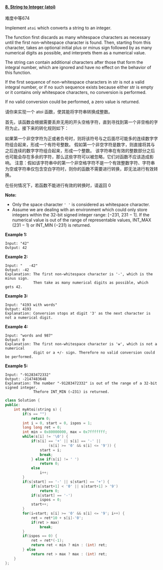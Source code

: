 #### [8. String to Integer (atoi)](https://leetcode-cn.com/problems/string-to-integer-atoi/)

难度中等674

Implement `atoi` which converts a string to an integer.

The function first discards as many whitespace characters as necessary until the first non-whitespace character is found. Then, starting from this character, takes an optional initial plus or minus sign followed by as many numerical digits as possible, and interprets them as a numerical value.

The string can contain additional characters after those that form the integral number, which are ignored and have no effect on the behavior of this function.

If the first sequence of non-whitespace characters in str is not a valid integral number, or if no such sequence exists because either str is empty or it contains only whitespace characters, no conversion is performed.

If no valid conversion could be performed, a zero value is returned.

请你来实现一个 atoi 函数，使其能将字符串转换成整数。

首先，该函数会根据需要丢弃无用的开头空格字符，直到寻找到第一个非空格的字符为止。接下来的转化规则如下：

如果第一个非空字符为正或者负号时，则将该符号与之后面尽可能多的连续数字字符组合起来，形成一个有符号整数。
假如第一个非空字符是数字，则直接将其与之后连续的数字字符组合起来，形成一个整数。
该字符串在有效的整数部分之后也可能会存在多余的字符，那么这些字符可以被忽略，它们对函数不应该造成影响。
注意：假如该字符串中的第一个非空格字符不是一个有效整数字符、字符串为空或字符串仅包含空白字符时，则你的函数不需要进行转换，即无法进行有效转换。

在任何情况下，若函数不能进行有效的转换时，请返回 0 



**Note:**

- Only the space character `' '` is considered as whitespace character.
- Assume we are dealing with an environment which could only store integers within the 32-bit signed integer range: [−231, 231 − 1]. If the numerical value is out of the range of representable values, INT_MAX (231 − 1) or INT_MIN (−231) is returned.

**Example 1:**

```
Input: "42"
Output: 42
```

**Example 2:**

```
Input: "   -42"
Output: -42
Explanation: The first non-whitespace character is '-', which is the minus sign.
             Then take as many numerical digits as possible, which gets 42.
```

**Example 3:**

```
Input: "4193 with words"
Output: 4193
Explanation: Conversion stops at digit '3' as the next character is not a numerical digit.
```

**Example 4:**

```
Input: "words and 987"
Output: 0
Explanation: The first non-whitespace character is 'w', which is not a numerical 
             digit or a +/- sign. Therefore no valid conversion could be performed.
```

**Example 5:**

```
Input: "-91283472332"
Output: -2147483648
Explanation: The number "-91283472332" is out of the range of a 32-bit signed integer.
             Thefore INT_MIN (−231) is returned.
```

```cpp
class Solution {
public:
    int myAtoi(string s) {
        if(s == "")
            return 0;
        int i = 0, start = 0, ispos = 1;        
        long long ret = 0;        
        int min = 0x80000000, max = 0x7fffffff;
        while(s[i] != '\0') {
            if(s[i] == '+' || s[i] == '-' ||
                    (s[i] >= '0' && s[i] <= '9')) {
                start = i;
                break;
            } else if(s[i] != ' ')    
                return 0;
            else
                i++;
        }
        if(s[start] == '-' || s[start] == '+') {
            if(s[start+1] < '0' || s[start+1] > '9')
                return 0;
            if(s[start] == '-')
                ispos = 0;
            start++;
        }
        for(i=start; s[i] >= '0' && s[i] <= '9'; i++) {
            ret = ret*10 + s[i]-'0';
            if(ret > max)
                break;    
        }    
        if(ispos == 0) {
            ret = ret*(-1);
            return ret < min ? min : (int) ret;
        } else
            return ret > max ? max : (int) ret;
    }
};
```

